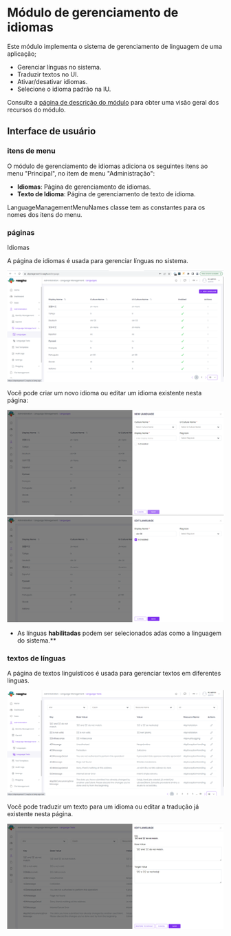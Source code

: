# Módulo de gerenciamento de idiomas
Este módulo implementa o sistema de gerenciamento de linguagem de uma aplicação;

- Gerenciar línguas no sistema.
- Traduzir textos no UI.
- Ativar/desativar idiomas.
- Selecione o idioma padrão na IU.

Consulte a [página de descrição do módulo](https://commercial.abp.io/modules/Volo.LanguageManagement "") para obter uma visão geral dos recursos do módulo.

## Interface de usuário
### itens de menu
O módulo de gerenciamento de idiomas adiciona os seguintes itens ao menu "Principal", no item de menu "Administração":

- **Idiomas**: Página de gerenciamento de idiomas.
- **Texto de Idioma**: Página de gerenciamento de texto de idioma.

LanguageManagementMenuNames classe tem as constantes para os nomes dos itens do menu.
### páginas
Idiomas

A página de idiomas é usada para gerenciar línguas no sistema.

![Nova língua](./images/language.png "")

Você pode criar um novo idioma ou editar um idioma existente nesta página:

![Criar nova língua](./images/language-new.png "") ![Edit Language](./images/language-edit.png "")

- As línguas **habilitadas** podem ser selecionados adas como a linguagem do sistema.**

### textos de línguas
A página de textos linguísticos é usada para gerenciar textos em diferentes línguas.

![Textos de língua](./images/langauge-text.png "")

Você pode traduzir um texto para um idioma ou editar a tradução já existente nesta página.

![editar a tradução já existente nesta página](./images/language-text-edit.png "")
